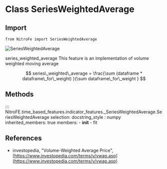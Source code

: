 
# Class SeriesWeightedAverage

## Import
`
from NitroFe import SeriesWeightedAverage
`

![SeriesWeightedAverage](https://media.giphy.com/media/4bgFEo3yfEzHX7LyqB/giphy.gif)

series_weighted_average
This feature is an implementation of volume weighted moving average

$$
series\_weighted\_average =  \frac{\sum (dataframe * dataframe\_for\_weight) }{\sum dataframe\_for\_weight }
$$


## Methods

::: NitroFE.time_based_features.indicator_features._SeriesWeightedAverage.SeriesWeightedAverage
    selection:
        docstring_style : numpy
        inherited_members: true
        members:
        - __init__
        - fit

References
----------
* investopedia, "Volume-Weighted Average Price",
    [https://www.investopedia.com/terms/v/vwap.asp](https://www.investopedia.com/terms/v/vwap.asp)